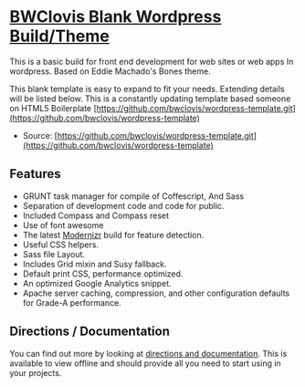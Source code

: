 # [BWClovis Blank Wordpress Build/Theme](http://www.bwclovisweb.com)

This is a basic build for front end development for web sites or web apps In wordpress.
Based on Eddie Machado's Bones theme.

This blank template is easy to expand to fit your needs. Extending details will be listed below. This is a constantly updating template based someone on HTML5 Boilerplate [https://github.com/bwclovis/wordpress-template.git](https://github.com/bwclovis/wordpress-template)
* Source: [https://github.com/bwclovis/wordpress-template.git](https://github.com/bwclovis/wordpress-template)

## Features

* GRUNT task manager for compile of Coffescript, And Sass
* Separation of development code and code for public.
* Included Compass and Compass reset
* Use of font awesome
* The latest [Modernizr](http://modernizr.com/) build for feature detection.
* Useful CSS helpers.
* Sass file Layout.
* Includes Grid mixin and Susy fallback.
* Default print CSS, performance optimized.
* An optimized Google Analytics snippet.
* Apache server caching, compression, and other configuration defaults for
  Grade-A performance.


## Directions / Documentation

You can find out more by looking at [directions and documentation](readme/TOC.md). This is available to view offline and should provide all you need to start using in your projects.
